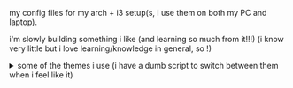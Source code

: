 my config files for my arch + i3 setup(s, i use them on both my PC and laptop).

i'm slowly building something i like (and learning so much from it!!!) (i know very little but i love learning/knowledge in general, so !)

<details>
  <summary>some of the themes i use (i have a dumb script to switch between them when i feel like it)</summary>
  <br>
  <img src="https://github.com/user-attachments/assets/6d021e2d-6071-499b-8d80-d5ee228a085e" alt="tokyonight" width="400"/>
  <img src="https://github.com/user-attachments/assets/d02e06d6-6dab-402a-8a26-6baa8e3a5e22" alt="gruvboxm" width="400"/>
  <img src="https://github.com/user-attachments/assets/e963e142-efa2-4d13-92b2-fdb6ed2cc4a8" alt="nord" width="400"/>
  <img src="https://github.com/user-attachments/assets/1cc171dc-7919-41bd-800c-24037433fee6" alt="gruvbox" width="400"/>

</details>
